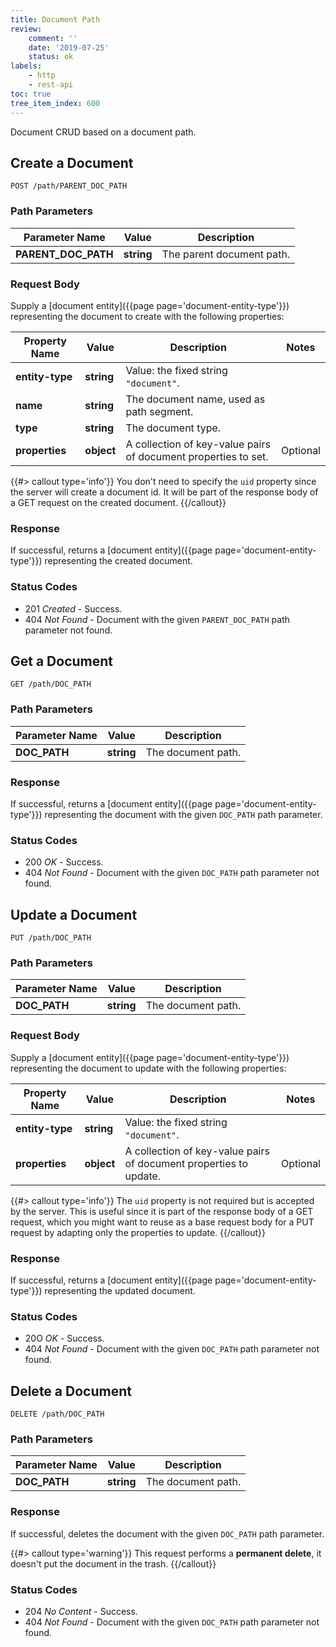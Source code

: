 ```yaml
---
title: Document Path
review:
    comment: ''
    date: '2019-07-25'
    status: ok
labels:
    - http
    - rest-api
toc: true
tree_item_index: 600
---
```


Document CRUD based on a document path.

## Create a Document

```
POST /path/PARENT_DOC_PATH
```

### Path Parameters

| Parameter Name      | Value      | Description               |
| ------------------- | ---------- | ------------------------- |
| **PARENT_DOC_PATH** | **string** | The parent document path. |

### Request Body

Supply a [document entity]({{page page='document-entity-type'}}) representing the document to create with the following properties:

| Property Name   | Value      | Description                                                    | Notes    |
| --------------- | ---------- | -------------------------------------------------------------- | -------- |
| **entity-type** | **string** | Value: the fixed string `"document"`.                          |          |
| **name**        | **string** | The document name, used as path segment.                       |          |
| **type**        | **string** | The document type.                                             |          |
| **properties**  | **object** | A collection of key-value pairs of document properties to set. | Optional |

{{#> callout type='info'}}
You don't need to specify the `uid` property since the server will create a document id. It will be part of the response body of a GET request on the created document.
{{/callout}}

### Response

If successful, returns a [document entity]({{page page='document-entity-type'}}) representing the created document.

### Status Codes

- 201 *Created* - Success.
- 404 *Not Found* - Document with the given `PARENT_DOC_PATH` path parameter not found.

## Get a Document

```
GET /path/DOC_PATH
```

### Path Parameters

| Parameter Name | Value      | Description        |
| -------------- | ---------- | ------------------ |
| **DOC_PATH**   | **string** | The document path. |

### Response

If successful, returns a [document entity]({{page page='document-entity-type'}}) representing the document with the given `DOC_PATH` path parameter.

### Status Codes

- 200 *OK* - Success.
- 404 *Not Found* - Document with the given `DOC_PATH` path parameter not found.

## Update a Document

```
PUT /path/DOC_PATH
```

### Path Parameters

| Parameter Name | Value      | Description        |
| -------------- | ---------- | ------------------ |
| **DOC_PATH**   | **string** | The document path. |

### Request Body

Supply a [document entity]({{page page='document-entity-type'}}) representing the document to update with the following properties:

| Property Name   | Value      | Description                                                       | Notes    |
| --------------- | ---------- | ----------------------------------------------------------------- | -------- |
| **entity-type** | **string** | Value: the fixed string `"document"`.                             |          |
| **properties**  | **object** | A collection of key-value pairs of document properties to update. | Optional |

{{#> callout type='info'}}
The `uid` property is not required but is accepted by the server. This is useful since it is part of the response body of a GET request, which you might want to reuse as a base request body for a PUT request by adapting only the properties to update.
{{/callout}}

### Response

If successful, returns a [document entity]({{page page='document-entity-type'}}) representing the updated document.

### Status Codes

- 20O *OK* - Success.
- 404 *Not Found* - Document with the given `DOC_PATH` path parameter not found.

## Delete a Document

```
DELETE /path/DOC_PATH
```

### Path Parameters

| Parameter Name | Value      | Description        |
| -------------- | ---------- | ------------------ |
| **DOC_PATH**   | **string** | The document path. |

### Response

If successful, deletes the document with the given `DOC_PATH` path parameter.

{{#> callout type='warning'}}
This request performs a **permanent delete**, it doesn't put the document in the trash.
{{/callout}}

### Status Codes

- 204 *No Content* - Success.
- 404 *Not Found* - Document with the given `DOC_PATH` path parameter not found.
